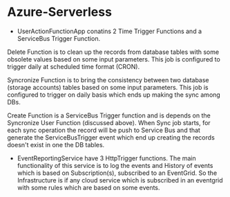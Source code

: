 # Azure-Serverless
- UserActionFunctionApp conatins 2 Time Trigger Functions and a ServiceBus Trigger Function.

Delete Function is to clean up the records from database tables with some obsolete values based on some input parameters. This job is configured  to trigger daily at scheduled time format (CRON).

Syncronize Function is to bring the consistency between two database (storage accounts) tables based on some input parameters. This job is configured to trigger on daily basis which ends up making the sync among DBs.

Create Function is a ServiceBus Trigger function and is depends on the Syncronize User Function (discussed above). When Sync job starts, for each sync operation the record will be push to Service Bus and that generate the ServiceBusTrigger event which end up creating the records doesn't exist in one the DB tables.

- EventReportingService have 3 HttpTrigger functions. The main functionality of this service is to log the events and History of events which is based on Subscription(s), subscribed to an EventGrid.
So the Infrastructure is if any cloud service which is subscribed in an eventgrid with some rules which are based on some events.


